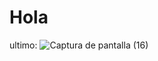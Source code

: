 # Hola
ultimo:
![Captura de pantalla (16)](https://user-images.githubusercontent.com/20667923/216133118-36638743-0d29-4ac8-adb3-ac23621e52c9.png)
